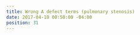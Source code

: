 ```yaml
---
title: Wrong A defect terms (pulmonary stenosis)
date: 2017-04-10 00:50:00 -04:00
position: 31
---
```


